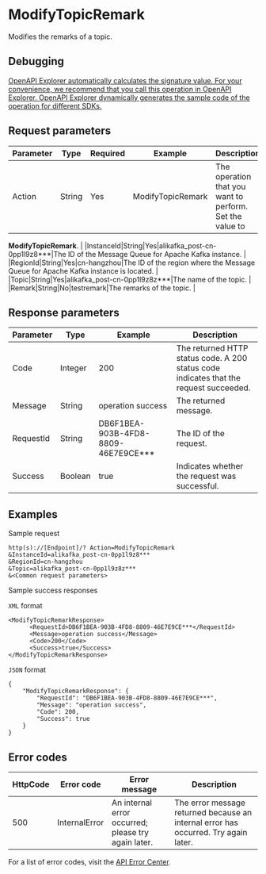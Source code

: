# ModifyTopicRemark

Modifies the remarks of a topic.

## Debugging

[OpenAPI Explorer automatically calculates the signature value. For your convenience, we recommend that you call this operation in OpenAPI Explorer. OpenAPI Explorer dynamically generates the sample code of the operation for different SDKs.](https://api.aliyun.com/#product=alikafka&api=ModifyTopicRemark&type=RPC&version=2019-09-16)

## Request parameters

|Parameter|Type|Required|Example|Description|
|---------|----|--------|-------|-----------|
|Action|String|Yes|ModifyTopicRemark|The operation that you want to perform. Set the value to

 **ModifyTopicRemark**. |
|InstanceId|String|Yes|alikafka\_post-cn-0pp1l9z8\*\*\*|The ID of the Message Queue for Apache Kafka instance. |
|RegionId|String|Yes|cn-hangzhou|The ID of the region where the Message Queue for Apache Kafka instance is located. |
|Topic|String|Yes|alikafka\_post-cn-0pp1l9z8z\*\*\*|The name of the topic. |
|Remark|String|No|testremark|The remarks of the topic. |

## Response parameters

|Parameter|Type|Example|Description|
|---------|----|-------|-----------|
|Code|Integer|200|The returned HTTP status code. A 200 status code indicates that the request succeeded. |
|Message|String|operation success|The returned message. |
|RequestId|String|DB6F1BEA-903B-4FD8-8809-46E7E9CE\*\*\*|The ID of the request. |
|Success|Boolean|true|Indicates whether the request was successful. |

## Examples

Sample request

```
http(s)://[Endpoint]/? Action=ModifyTopicRemark
&InstanceId=alikafka_post-cn-0pp1l9z8***
&RegionId=cn-hangzhou
&Topic=alikafka_post-cn-0pp1l9z8z***
&<Common request parameters>
```

Sample success responses

`XML` format

```
<ModifyTopicRemarkResponse>
      <RequestId>DB6F1BEA-903B-4FD8-8809-46E7E9CE***</RequestId>
      <Message>operation success</Message>
      <Code>200</Code>
      <Success>true</Success>
</ModifyTopicRemarkResponse>
```

`JSON` format

```
{
    "ModifyTopicRemarkResponse": {
        "RequestId": "DB6F1BEA-903B-4FD8-8809-46E7E9CE***",
        "Message": "operation success",
        "Code": 200,
        "Success": true
    }
}
```

## Error codes

|HttpCode|Error code|Error message|Description|
|--------|----------|-------------|-----------|
|500|InternalError|An internal error occurred; please try again later.|The error message returned because an internal error has occurred. Try again later.|

For a list of error codes, visit the [API Error Center](https://error-center.alibabacloud.com/status/product/alikafka).

